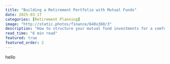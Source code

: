 ```yaml
---
title: "Building a Retirement Portfolio with Mutual Funds"
date: 2025-03-17
categories: [Retirement Planning]
image: "http://static.photos/finance/640x360/3"
description: "How to structure your mutual fund investments for a comfortable and secure retirement."
read_time: "6 min read"
featured: true
featured_order: 2
---
```

hello
